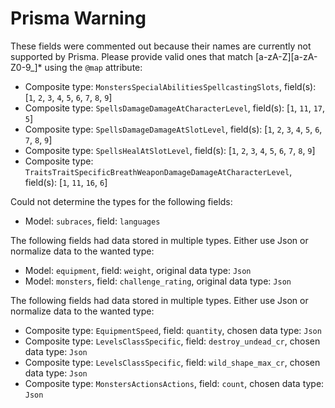 # Prisma Warning

These fields were commented out because their names are currently not supported by Prisma. Please provide valid ones that match [a-zA-Z][a-zA-Z0-9_]* using the `@map` attribute:

- Composite type: `MonstersSpecialAbilitiesSpellcastingSlots`, field(s): [`1`, `2`, `3`, `4`, `5`, `6`, `7`, `8`, `9`]
- Composite type: `SpellsDamageDamageAtCharacterLevel`, field(s): [`1`, `11`, `17`, `5`]
- Composite type: `SpellsDamageDamageAtSlotLevel`, field(s): [`1`, `2`, `3`, `4`, `5`, `6`, `7`, `8`, `9`]
- Composite type: `SpellsHealAtSlotLevel`, field(s): [`1`, `2`, `3`, `4`, `5`, `6`, `7`, `8`, `9`]
- Composite type: `TraitsTraitSpecificBreathWeaponDamageDamageAtCharacterLevel`, field(s): [`1`, `11`, `16`, `6`]

Could not determine the types for the following fields:

- Model: `subraces`, field: `languages`

The following fields had data stored in multiple types. Either use Json or normalize data to the wanted type:

- Model: `equipment`, field: `weight`, original data type: `Json`
- Model: `monsters`, field: `challenge_rating`, original data type: `Json`

The following fields had data stored in multiple types. Either use Json or normalize data to the wanted type:

- Composite type: `EquipmentSpeed`, field: `quantity`, chosen data type: `Json`
- Composite type: `LevelsClassSpecific`, field: `destroy_undead_cr`, chosen data type: `Json`
- Composite type: `LevelsClassSpecific`, field: `wild_shape_max_cr`, chosen data type: `Json`
- Composite type: `MonstersActionsActions`, field: `count`, chosen data type: `Json`
